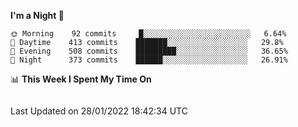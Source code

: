 <!--START_SECTION:waka-->
**I'm a Night 🦉** 

```text
🌞 Morning    92 commits     █░░░░░░░░░░░░░░░░░░░░░░░░   6.64% 
🌆 Daytime    413 commits    ███████░░░░░░░░░░░░░░░░░░   29.8% 
🌃 Evening    508 commits    █████████░░░░░░░░░░░░░░░░   36.65% 
🌙 Night      373 commits    ██████░░░░░░░░░░░░░░░░░░░   26.91%

```


📊 **This Week I Spent My Time On** 

```text
```


 Last Updated on 28/01/2022 18:42:34 UTC
<!--END_SECTION:waka-->
